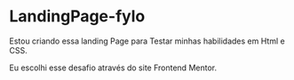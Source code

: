 # LandingPage-fylo

Estou criando essa landing Page para Testar minhas habilidades em Html e CSS. 

Eu escolhi esse desafio através do site Frontend Mentor.  
